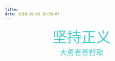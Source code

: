 ```yaml
---
title: 
date: 2018-10-08 18:50:07
---
```

<center><font color=#48D1CC size=10 face="宋体">坚持正义</font></center>
<center><font color=#48D1CC size=5 face="宋体">大勇者善智取</font></center>

